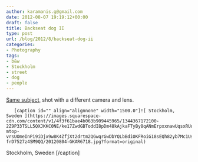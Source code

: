 ```yaml
---
author: karamanis.g@gmail.com
date: 2012-08-07 19:19:12+00:00
draft: false
title: Backseat dog II
type: post
url: /blog/2012/8/backseat-dog-ii
categories:
- Photography
tags:
- b&w
- Stockholm
- street
- dog
- people
---
```


[Same subject,](http://www.georgioskaramanis.com/blog/2012/8/backseat-dog) shot with a different camera and lens.


  
       [caption id="" align="alignnone" width="1500.0"]![ Stockholm, Sweden ](https://images.squarespace-cdn.com/content/v1/4f3f61bae4b063b909445965/1344367172100-2Z9P33TSLL5QXJKKC0NE/ke17ZwdGBToddI8pDm48kAjkaFTyBy8qANmErpxxnawUqsxRUqqbr1mOJYKfIPR7LoDQ9mXPOjoJoqy81S2I8N_N4V1vUb5AoIIIbLZhVYy7Mythp_T-mtop-vrsUOmeInPi9iDjx9w8K4ZfjXt2drtm2QGwqrGwDbYQLbBdiOKFRoiG18sEQh82yb7Mc1UsbSexTd1-frD7527z4SM9QQ/20120804-GKAR6718.jpg?format=original)
 Stockholm, Sweden [/caption]
